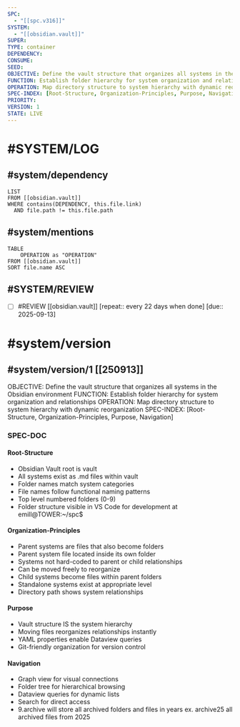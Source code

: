 ```yaml
---
SPC:
  - "[[spc.v316]]"
SYSTEM:
  - "[[obsidian.vault]]"
SUPER:
TYPE: container
DEPENDENCY:
CONSUME:
SEED:
OBJECTIVE: Define the vault structure that organizes all systems in the Obsidian environment
FUNCTION: Establish folder hierarchy for system organization and relationships
OPERATION: Map directory structure to system hierarchy with dynamic reorganization
SPEC-INDEX: [Root-Structure, Organization-Principles, Purpose, Navigation]
PRIORITY:
VERSION: 1
STATE: LIVE
---
```

# #SYSTEM/LOG
## #system/dependency
```dataview
LIST
FROM [[obsidian.vault]]
WHERE contains(DEPENDENCY, this.file.link)
  AND file.path != this.file.path
```
## #system/mentions
```dataview
TABLE
    OPERATION as "OPERATION"
FROM [[obsidian.vault]]
SORT file.name ASC
```
## #SYSTEM/REVIEW
- [ ] #REVIEW [[obsidian.vault]]  [repeat:: every 22 days when done]  [due:: 2025-09-13]
# #system/version
## #system/version/1 [[250913]]
OBJECTIVE: Define the vault structure that organizes all systems in the Obsidian environment
FUNCTION: Establish folder hierarchy for system organization and relationships
OPERATION: Map directory structure to system hierarchy with dynamic reorganization
SPEC-INDEX: [Root-Structure, Organization-Principles, Purpose, Navigation]

### SPEC-DOC

#### Root-Structure
- Obsidian Vault root is vault
- All systems exist as .md files within vault
- Folder names match system categories
- File names follow functional naming patterns
- Top level numbered folders (0-9)
- Folder structure visible in VS Code for development at emill@TOWER:~/spc$

#### Organization-Principles
- Parent systems are files that also become folders
- Parent system file located inside its own folder
- Systems not hard-coded to parent or child relationships
- Can be moved freely to reorganize
- Child systems become files within parent folders
- Standalone systems exist at appropriate level
- Directory path shows system relationships

#### Purpose
- Vault structure IS the system hierarchy
- Moving files reorganizes relationships instantly
- YAML properties enable Dataview queries
- Git-friendly organization for version control

#### Navigation
- Graph view for visual connections
- Folder tree for hierarchical browsing
- Dataview queries for dynamic lists
- Search for direct access
- 9.archive will store all archived folders and files in years ex. archive25 all archived files from 2025